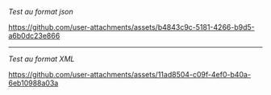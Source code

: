 

*Test au format json*

https://github.com/user-attachments/assets/b4843c9c-5181-4266-b9d5-a6b0dc23e866

------------------------------------------------------------------------------------------------------------------------------------------------------------------------------------------------------------


*Test au format XML*


https://github.com/user-attachments/assets/11ad8504-c09f-4ef0-b40a-6eb10988a03a
